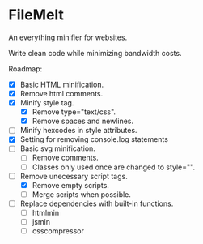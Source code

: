 # FileMelt
An everything minifier for websites.

Write clean code while minimizing bandwidth costs.

Roadmap:
- [x] Basic HTML minification.
- [x] Remove html comments.
- [x] Minify style tag.
    - [x] Remove type="text/css".
    - [x] Remove spaces and newlines.
- [ ] Minify hexcodes in style attributes.
- [x] Setting for removing console.log statements
- [ ] Basic svg minification.
    - [ ] Remove comments.
    - [ ] Classes only used once are changed to style="".
- [ ] Remove unecessary script tags.
    - [x] Remove empty scripts.
    - [ ] Merge scripts when possible.
- [ ] Replace dependencies with built-in functions.
    - [ ] htmlmin
    - [ ] jsmin
    - [ ] csscompressor